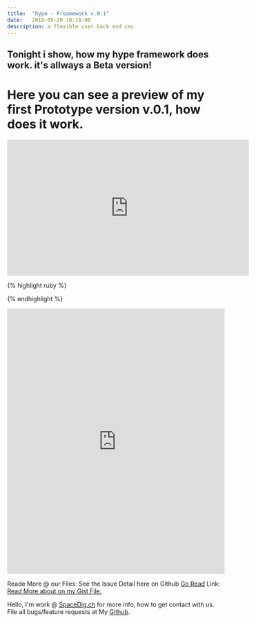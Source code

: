 ```yaml
---
title:  "hype - Freamework v.0.1"
date:   2018-05-20 10:18:00
description: a flexible user back end cms
---
```

<h2 id="this-post-is-the-last-of-a-series-of-posts-in-which-i-write-about-the-observable-type-in-the-first-post-we-went-ahead-writing-an-observable-from-scratch-in-order-to-fully-understand-it-we-then-explored-how-to-create-observables-from-values-arrays-dom-events-and-promises-this-time-well-focus-on-compositions-by-rewriting-some-basic-composition-operators">Tonight i show, how my hype framework does work. it's allways a Beta version!</h2>

<h1>Here you can see a preview of my first Prototype version v.0.1, how does it work.</h1>

<iframe width="560" height="315" src="https://www.youtube.com/embed/jCS4cTieJkM" frameborder="0" allow="autoplay; encrypted-media" allowfullscreen></iframe>


<img class="card-img-top" src="https://spaceg.github.io/works/assets/images/hr_14.jpg" alt="">


{% highlight ruby %}



{% endhighlight %}

<iframe width="100%" height="615" src="https://www.youtube.com/embed/jCS4cTieJkM" frameborder="0" allow="autoplay; encrypted-media" allowfullscreen></iframe>

Reade More @ our Files: 
See the Issue Detail here on Github <a href="https://github.com/SpaceG/youtube/edit/master/mongo_db.md">Go Read</a> 
Link: <a href="https://github.com/SpaceG/youtube/edit/master/mongo_db.md">Read More about on my Gist File.</a> 




 Hello, I'm work @ [SpaceDig.ch][spacedig] for more info, how to get contact with us. File all bugs/feature requests at My  [Github][jekyll-gh].

[jekyll-gh]: https://github.com/spaceg
[spacedig]:    http://spacedig.ch
